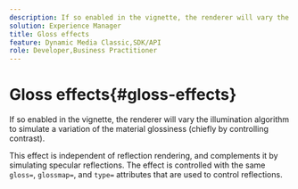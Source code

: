 ```yaml
---
description: If so enabled in the vignette, the renderer will vary the illumination algorithm to simulate a variation of the material glossiness (chiefly by controlling contrast).
solution: Experience Manager
title: Gloss effects
feature: Dynamic Media Classic,SDK/API
role: Developer,Business Practitioner
---
```


# Gloss effects{#gloss-effects}

If so enabled in the vignette, the renderer will vary the illumination algorithm to simulate a variation of the material glossiness (chiefly by controlling contrast).

This effect is independent of reflection rendering, and complements it by simulating specular reflections. The effect is controlled with the same `gloss=`, `glossmap=`, and `type=` attributes that are used to control reflections. 
